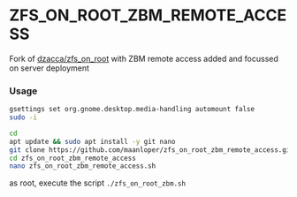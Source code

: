 # ZFS_ON_ROOT_ZBM_REMOTE_ACCESS
Fork of [dzacca/zfs_on_root](https://github.com/dzacca/zfs_on_root) with ZBM remote access added and focussed on server deployment

### Usage

```bash
gsettings set org.gnome.desktop.media-handling automount false
sudo -i 
```

```bash
cd
apt update && sudo apt install -y git nano
git clone https://github.com/maanloper/zfs_on_root_zbm_remote_access.git
cd zfs_on_root_zbm_remote_access
nano zfs_on_root_zbm_remote_access.sh
```

as root, execute the script `./zfs_on_root_zbm.sh`
